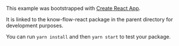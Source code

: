 This example was bootstrapped with [Create React App](https://github.com/facebook/create-react-app).

It is linked to the know-flow-react package in the parent directory for development purposes.

You can run `yarn install` and then `yarn start` to test your package.
